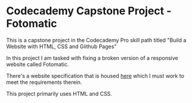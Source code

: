 # Codecademy Capstone Project - Fotomatic

This is a capstone project in the Codecademy Pro skill path titled "Build a Website with HTML, CSS and Giithub Pages"

In this project I am tasked with fixing a broken version of a responsive website called Fotomatic.

There's a website specification that is housed [here](https://content.codecademy.com/courses/freelance-1/capstone-1/specs/fotomatic_spec_landing.png) which I must work to meet the requirements therein.

This project primarily uses HTML and CSS.
